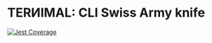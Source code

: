 # TERИIMAL: CLI Swiss Army knife

[![Jest Coverage](https://img.shields.io/badge/coverage-95.22%25-blue)](https://github.com/mflorence99/lintel/issues)
